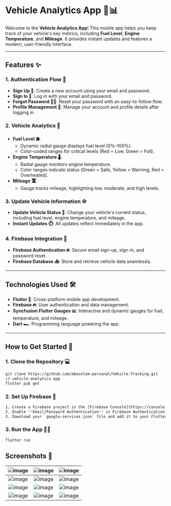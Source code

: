 # Vehicle Analytics App 🚗📊

Welcome to the **Vehicle Analytics App**! This mobile app helps you keep track of your vehicle's key metrics, including **Fuel Level**, **Engine Temperature**, and **Mileage**. It provides instant updates and features a modern, user-friendly interface.

---

## Features ✨

### 1. Authentication Flow 🔐
- **Sign Up 📝**: Create a new account using your email and password.
- **Sign In 🔑**: Log in with your email and password.
- **Forgot Password 🧑‍💻**: Reset your password with an easy-to-follow flow.
- **Profile Management 👤**: Manage your account and profile details after logging in.

### 2. Vehicle Analytics 🚙
- **Fuel Level ⛽**: 
  - Dynamic radial gauge displays fuel level (0%–100%).
  - Color-coded ranges for critical levels (Red = Low, Green = Full).
- **Engine Temperature 🌡️**:
  - Radial gauge monitors engine temperature.
  - Color ranges indicate status (Green = Safe, Yellow = Warning, Red = Overheated).
- **Mileage 🛣️**: 
  - Gauge tracks mileage, highlighting low, moderate, and high levels.

### 3. Update Vehicle Information ⚙️
- **Update Vehicle Status 🚗**: Change your vehicle's current status, including fuel level, engine temperature, and mileage.
- **Instant Updates ⏱️**: All updates reflect immediately in the app.

### 4. Firebase Integration 📡
- **Firebase Authentication 🔥**: Secure email sign-up, sign-in, and password reset.
- **Firebase Database 📥**: Store and retrieve vehicle data seamlessly.

---

## Technologies Used 🛠️
- **Flutter 🦋**: Cross-platform mobile app development.
- **Firebase 🔥**: User authentication and data management.
- **Syncfusion Flutter Gauges 📊**: Interactive and dynamic gauges for fuel, temperature, and mileage.
- **Dart 🏎️**: Programming language powering the app.

---

## How to Get Started 🚀

### 1. Clone the Repository 💻
```bash
git clone https://github.com/abeselom-personal/Vehicle-Tracking.git
cd vehicle-analytics-app
flutter pub get
````

### 2. Set Up Firebase 🔑
```bash
1. Create a Firebase project in the [Firebase Console](https://console.firebase.google.com/).
2. Enable **Email/Password Authentication** in Firebase Authentication.
3. Download your `google-services.json` file and add it to your Flutter project under `android/app`.
```
### 3. Run the App 🏃‍♂️
```bash
flutter run
```



## Screenshots 📸

| ![image](https://github.com/user-attachments/assets/9a400738-1fb5-457e-896a-aca37ac4ff8f) | ![image](https://github.com/user-attachments/assets/72242cad-f649-4421-bc1c-3e98dc561f88) | ![image](https://github.com/user-attachments/assets/6f8ba293-5dd0-4a75-83f0-ba7ba919774b) |
|:-----------------------------------------------------------------------------------------:|:-----------------------------------------------------------------------------------------:|:-----------------------------------------------------------------------------------------:|
| ![image](https://github.com/user-attachments/assets/ef3d0044-4844-4323-b363-6777c22eb6e0) | ![image](https://github.com/user-attachments/assets/9a2c216f-eb20-4c88-a3ff-1631a534ea73) | ![image](https://github.com/user-attachments/assets/9f2d66d2-3807-4e6b-950d-0b1168ed6258) |
| ![image](https://github.com/user-attachments/assets/b01e683a-8876-48cc-94b3-61587fb42ef0) | ![image](https://github.com/user-attachments/assets/220ff0aa-3b5d-45ca-baa7-d6f9b020424d) | ![image](https://github.com/user-attachments/assets/bf04dfc5-a9d0-4d65-ad96-8d42abeb3621) |
| ![image](https://github.com/user-attachments/assets/008b79f4-c5d1-4474-8863-8a1a06922b5e) | ![image](https://github.com/user-attachments/assets/6ba7762b-367b-4867-b161-e88080820f30) | ![image](https://github.com/user-attachments/assets/567284c1-a88e-4409-861c-ce84c1d2e667) |









